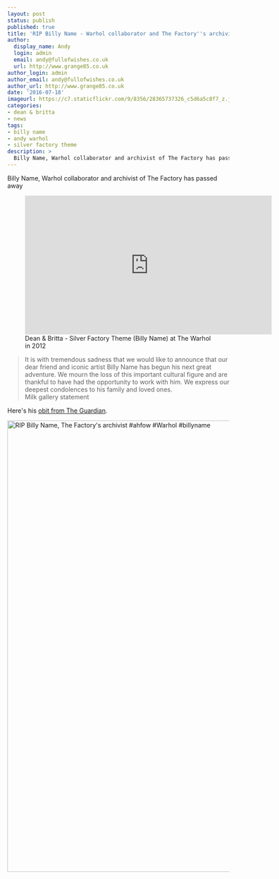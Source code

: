 ```yaml
---
layout: post
status: publish
published: true
title: 'RIP Billy Name - Warhol collaborator and The Factory''s archivist'
author:
  display_name: Andy
  login: admin
  email: andy@fullofwishes.co.uk
  url: http://www.grange85.co.uk
author_login: admin
author_email: andy@fullofwishes.co.uk
author_url: http://www.grange85.co.uk
date: '2016-07-18'
imageurl: https://c7.staticflickr.com/9/8356/28365737326_c5d6a5c8f7_z.jpg
categories:
- dean & britta
- news
tags: 
- billy name
- andy warhol
- silver factory theme
description: >
  Billy Name, Warhol collaborator and archivist of The Factory has passed away.
---
```

<p class="lead">Billy Name, Warhol collaborator and archivist of The Factory has passed away</p>

<figure class="caption aligncenter"><iframe width="560" height="315" src="https://www.youtube.com/embed/L1T58QqbQ6g" frameborder="0" allowfullscreen></iframe><figcaption class="caption-text">Dean & Britta - Silver Factory Theme (Billy Name) at The Warhol in 2012</figcaption></figure>

<blockquote>It is with tremendous sadness that we would like to announce that our dear friend and iconic artist Billy Name has begun his next great adventure. We mourn the loss of this important cultural figure and are thankful to have had the opportunity to work with him. We express our deepest condolences to his family and loved ones.
<footer>Milk gallery statement</footer></blockquote>

<p>Here's his <a href="https://www.theguardian.com/artanddesign/2016/jul/18/billy-name-andy-warhol-factory-photographer-dies-76">obit from The Guardian</a>.</p>

<a data-flickr-embed="true"  href="https://www.flickr.com/photos/grange85/28365737326/in/dateposted/" title="RIP Billy Name, The Factory&#x27;s archivist #ahfow #Warhol #billyname"><img src="https://c7.staticflickr.com/9/8356/28365737326_c5d6a5c8f7_b.jpg" width="1024" height="1024" alt="RIP Billy Name, The Factory&#x27;s archivist #ahfow #Warhol #billyname"></a>
